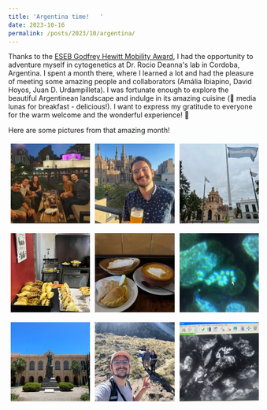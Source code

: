 ```yaml
---
title: 'Argentina time!   '
date: 2023-10-16
permalink: /posts/2023/10/argentina/
---
```


Thanks to the [ESEB Godfrey Hewitt Mobility Award](https://eseb.org/prizes-funding/godfrey-hewitt-mobility-award/), I had the opportunity to adventure myself in cytogenetics at Dr. Rocio Deanna's lab in Cordoba, Argentina. I spent a month there, where I learned a lot and had the pleasure of meeting some amazing people and collaborators (Amália Ibiapino, David Hoyos, Juan D. Urdampilleta). I was fortunate enough to explore the beautiful Argentinean landscape and indulge in its amazing cuisine (🥐 media lunas for breakfast - delicious!). I want to express my gratitude to everyone for the warm welcome and the wonderful experience! 💖

Here are some pictures from that amazing month!

<div style="display: grid; grid-template-columns: repeat(3, 1fr); gap: 10px;">
  <img src="/images/cordoba1.jpeg" width="375" style="margin: 5px;" >
  <img src="/images/cordoba2.jpeg" width="375" style="margin: 5px;" >
  <img src="/images/cordoba3.jpeg" width="375" style="margin: 5px;" >
  <img src="/images/cordoba4.jpeg" width="375" style="margin: 5px;" >  
  <img src="/images/cordoba5.jpeg" width="375" style="margin: 5px;" >
  <img src="/images/cordoba6.jpeg" width="375" style="margin: 5px;" >    
  <img src="/images/cordoba7.jpeg" width="375" style="margin: 5px;" >  
  <img src="/images/cordoba8.jpeg" width="375" style="margin: 5px;" >
  <img src="/images/cordoba9.jpeg" width="375" style="margin: 5px;" >    
</div>
